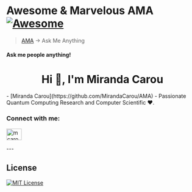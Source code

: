 # Awesome & Marvelous AMA [![Awesome](https://awesome.re/badge.svg)](https://awesome.re)

> [AMA](https://en.wikipedia.org/wiki/R/IAmA) → Ask Me Anything

#### Ask me people anything!
<h1 align="center">Hi 👋, I'm Miranda Carou</h1>
- [Miranda Carou](https://github.com/MirandaCarou/AMA) - Passionate Quantum Computing Research and Computer Scientific ❤️.

<h3 align="left">Connect with me:</h3>
<p align="left">
<a href="https://linkedin.com/in/mcarou" target="blank"><img align="center" src="https://raw.githubusercontent.com/rahuldkjain/github-profile-readme-generator/master/src/images/icons/Social/linked-in-alt.svg" alt="mcarou" height="30" width="40" /></a>
</p>
---

## License

[![MIT License](https://img.shields.io/badge/License-MIT-green.svg)](https://choosealicense.com/licenses/mit/)
